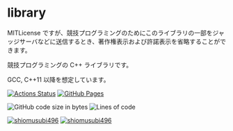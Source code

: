# library

MITLicense ですが、競技プログラミングのためにこのライブラリの一部をジャッジサーバなどに送信するとき、著作権表示および許諾表示を省略することができます。

競技プログラミングの C++ ライブラリです。

GCC, C++11 以降を想定しています。

[![Actions Status](https://github.com/shiomusubi496/library/workflows/verify/badge.svg)](https://github.com/shiomusubi496/library/actions)
[![GitHub Pages](https://img.shields.io/static/v1?label=GitHub+Pages&message=+&color=brightgreen&logo=github)](https://shiomusubi496.github.io/library/)

![GitHub code size in bytes](https://img.shields.io/github/languages/code-size/MtSaka/library?style=flat-square)
![Lines of code](https://img.shields.io/tokei/lines/github/MtSaka/library?style=flat-square)

[![shiomusubi496](https://img.shields.io/endpoint?url=https%3A%2F%2Fatcoder-badges.now.sh%2Fapi%2Fatcoder%2Fjson%2Fshiomusubi496)](https://atcoder.jp/users/shiomusubi496)
[![shiomusubi496](https://img.shields.io/endpoint?url=https%3A%2F%2Fatcoder-badges.now.sh%2Fapi%2Fcodeforces%2Fjson%2Fshiomusubi496)](https://codeforces.com/profile/shiomusubi496)
